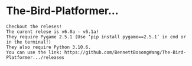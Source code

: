 # The-Bird-Platformer...
	Checkout the releses!
	The curent relese is v6.0a - v6.1a!
	They require Pygame 2.5.1 (Use ‘pip install pygame==2.5.1’ in cmd or in the terminal!)
	They also require Python 3.10.6.
 	You can use the link: https://github.com/BennettBosongWang/The-Bird-Platformer.../releases
